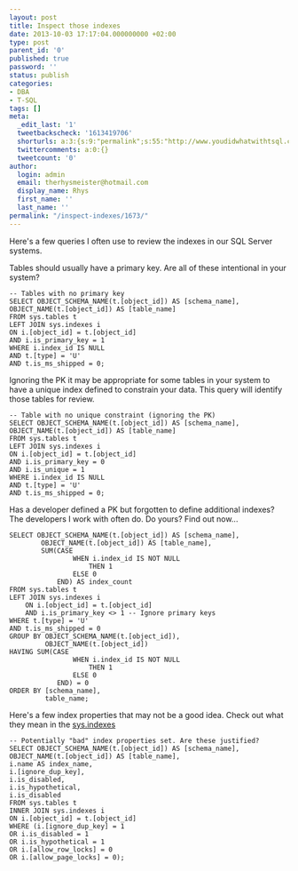 ```yaml
---
layout: post
title: Inspect those indexes
date: 2013-10-03 17:17:04.000000000 +02:00
type: post
parent_id: '0'
published: true
password: ''
status: publish
categories:
- DBA
- T-SQL
tags: []
meta:
  _edit_last: '1'
  tweetbackscheck: '1613419706'
  shorturls: a:3:{s:9:"permalink";s:55:"http://www.youdidwhatwithtsql.com/inspect-indexes/1673/";s:7:"tinyurl";s:26:"http://tinyurl.com/qy89dbk";s:4:"isgd";s:19:"http://is.gd/IA4sji";}
  twittercomments: a:0:{}
  tweetcount: '0'
author:
  login: admin
  email: therhysmeister@hotmail.com
  display_name: Rhys
  first_name: ''
  last_name: ''
permalink: "/inspect-indexes/1673/"
---
```

Here's a few queries I often use to review the indexes in our SQL Server systems.

Tables should usually have a primary key. Are all of these intentional in your system?

```
-- Tables with no primary key
SELECT OBJECT_SCHEMA_NAME(t.[object_id]) AS [schema_name],
OBJECT_NAME(t.[object_id]) AS [table_name]
FROM sys.tables t
LEFT JOIN sys.indexes i
ON i.[object_id] = t.[object_id]
AND i.is_primary_key = 1
WHERE i.index_id IS NULL
AND t.[type] = 'U'
AND t.is_ms_shipped = 0;
```

Ignoring the PK it may be appropriate for some tables in your system to have a unique index defined to constrain your data. This query will identify those tables for review.

```
-- Table with no unique constraint (ignoring the PK)
SELECT OBJECT_SCHEMA_NAME(t.[object_id]) AS [schema_name],
OBJECT_NAME(t.[object_id]) AS [table_name]
FROM sys.tables t
LEFT JOIN sys.indexes i
ON i.[object_id] = t.[object_id]
AND i.is_primary_key = 0
AND i.is_unique = 1
WHERE i.index_id IS NULL
AND t.[type] = 'U'
AND t.is_ms_shipped = 0;
```

Has a developer defined a PK but forgotten to define additional indexes? The developers I work with often do. Do yours? Find out now...

```
SELECT OBJECT_SCHEMA_NAME(t.[object_id]) AS [schema_name],
		OBJECT_NAME(t.[object_id]) AS [table_name],
		SUM(CASE
				WHEN i.index_id IS NOT NULL
					THEN 1
				ELSE 0
			END) AS index_count
FROM sys.tables t
LEFT JOIN sys.indexes i
	ON i.[object_id] = t.[object_id]
	AND i.is_primary_key <> 1 -- Ignore primary keys
WHERE t.[type] = 'U'
AND t.is_ms_shipped = 0
GROUP BY OBJECT_SCHEMA_NAME(t.[object_id]),
		 OBJECT_NAME(t.[object_id])
HAVING SUM(CASE
				WHEN i.index_id IS NOT NULL
					THEN 1
				ELSE 0
			END) = 0
ORDER BY [schema_name],
		 table_name;
```

Here's a few index properties that may not be a good idea. Check out what they mean in the [sys.indexes](http://technet.microsoft.com/en-us/library/ms173760.aspx "sys.indexes")

```
-- Potentially "bad" index properties set. Are these justified?
SELECT OBJECT_SCHEMA_NAME(t.[object_id]) AS [schema_name],
OBJECT_NAME(t.[object_id]) AS [table_name],
i.name AS index_name,
i.[ignore_dup_key],
i.is_disabled,
i.is_hypothetical,
i.is_disabled
FROM sys.tables t
INNER JOIN sys.indexes i
ON i.[object_id] = t.[object_id]
WHERE (i.[ignore_dup_key] = 1
OR i.is_disabled = 1
OR i.is_hypothetical = 1
OR i.[allow_row_locks] = 0
OR i.[allow_page_locks] = 0);
```
